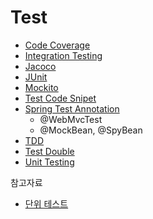 # Test

* [Code Coverage](Code-Coverage/Code-Coverage.md)
* [Integration Testing](Integration-Testing/Integration-Testing.md)
* [Jacoco](Jacoco/Jacoco.md)
* [JUnit](JUnit/JUnit.md)
* [Mockito](Mockito/Mockito.md)
* [Test Code Snipet](Snipet/Snipet.md)
* [Spring Test Annotation](Spring-Test-Annotation/Spring-Test-Annotation.md)
  * @WebMvcTest
  * @MockBean, @SpyBean
* [TDD](TDD/TDD.md)
* [Test Double](Test-Double/Test-Double.md)
* [Unit Testing](Unit-Testing/README.md)



참고자료

* [단위 테스트](http://www.kyobobook.co.kr/product/detailViewKor.laf?mallGb=KOR&ejkGb=KOR&barcode=9791161755748)